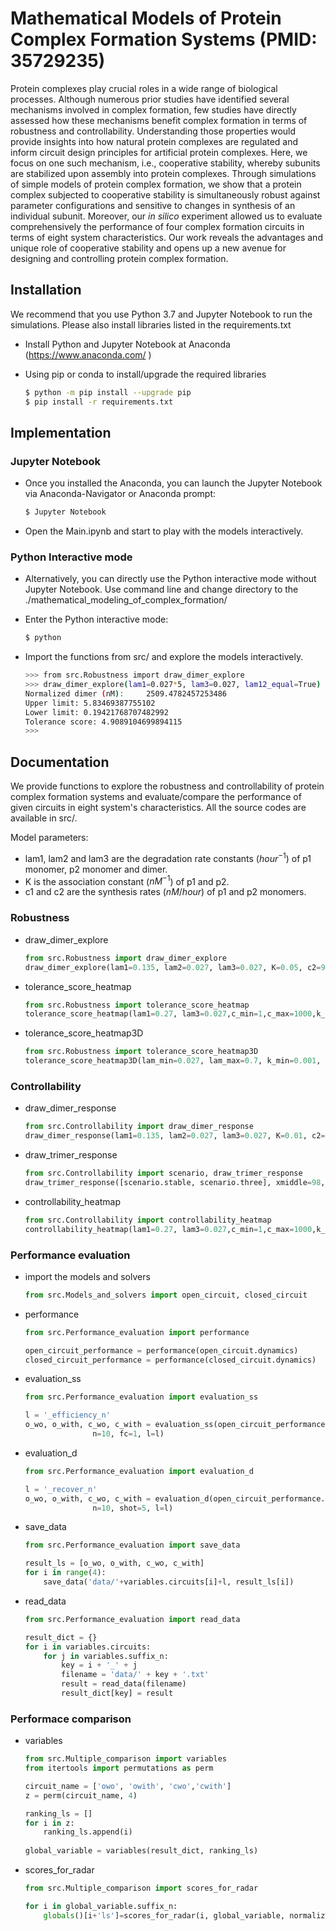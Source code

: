 # Mathematical Models of Protein Complex Formation Systems (PMID: 35729235)

Protein complexes play crucial roles in a wide range of biological processes. Although numerous prior studies have identified several mechanisms involved in complex formation, few studies have directly assessed how these mechanisms benefit complex formation in terms of robustness and controllability. Understanding those properties would provide insights into how natural protein complexes are regulated and inform circuit design principles for artificial protein complexes. Here, we focus on one such mechanism, i.e., cooperative stability, whereby subunits are stabilized upon assembly into protein complexes. Through simulations of simple models of protein complex formation, we show that a protein complex subjected to cooperative stability is simultaneously robust against parameter configurations and sensitive to changes in synthesis of an individual subunit. Moreover, our *in silico* experiment allowed us to evaluate comprehensively the performance of four complex formation circuits in terms of eight system characteristics. Our work reveals the advantages and unique role of cooperative stability and opens up a new avenue for designing and controlling protein complex formation.

## Installation

We recommend that you use Python 3.7 and Jupyter Notebook to run the simulations.  Please also install libraries listed in the requirements.txt 

- Install Python and Jupyter Notebook at Anaconda (https://www.anaconda.com/ )

- Using pip or conda to install/upgrade the required libraries

  ```bash
  $ python -m pip install --upgrade pip
  $ pip install -r requirements.txt
  ```

## Implementation

### Jupyter Notebook

- Once you installed the Anaconda, you can launch the Jupyter Notebook via Anaconda-Navigator or Anaconda prompt:

  ```bash
  $ Jupyter Notebook
  ```

- Open the Main.ipynb and start to play with the models interactively.

### Python Interactive mode

- Alternatively, you can directly use the Python interactive mode without Jupyter Notebook. Use command line and change directory to the ./mathematical_modeling_of_complex_formation/

- Enter the Python interactive mode:

  ```bash
  $ python 
  ```

- Import the functions from src/ and explore the models interactively.

  ```bash
  >>> from src.Robustness import draw_dimer_explore
  >>> draw_dimer_explore(lam1=0.027*5, lam3=0.027, lam12_equal=True)
  Normalized dimer (nM):	 2509.4782457253486
  Upper limit: 5.83469387755102
  Lower limit: 0.19421768707482992
  Tolerance score: 4.9089104699894115
  >>>
  ```

## Documentation 

We provide functions to explore the robustness and controllability of protein complex formation systems and evaluate/compare the performance of given circuits in eight system's characteristics. All the source codes are available in src/.

Model parameters: 

- lam1, lam2 and lam3 are the degradation rate constants ($hour^{-1}$) of p1 monomer, p2 monomer and dimer.
- K is the association constant ($nM^{-1}$) of p1 and p2.
- c1 and c2 are the synthesis rates ($nM/hour$)  of p1 and p2 monomers.

### Robustness

- draw_dimer_explore

  ```python
  from src.Robustness import draw_dimer_explore
  draw_dimer_explore(lam1=0.135, lam2=0.027, lam3=0.027, K=0.05, c2=98, fold=2, lam12_equal=True, normalize=True)
  ```

- tolerance_score_heatmap

  ```python
  from src.Robustness import tolerance_score_heatmap
  tolerance_score_heatmap(lam1=0.27, lam3=0.027,c_min=1,c_max=1000,k_min=0.001,k_max=1,resolution1 = 500, resolution2=500)
  ```

- tolerance_score_heatmap3D

  ```python
  from src.Robustness import tolerance_score_heatmap3D
  tolerance_score_heatmap3D(lam_min=0.027, lam_max=0.7, k_min=0.001, k_max=1, c2=10, offset=0, resolution=100)
  ```

### Controllability

- draw_dimer_response

  ```python
  from src.Controllability import draw_dimer_response
  draw_dimer_response(lam1=0.135, lam2=0.027, lam3=0.027, K=0.01, c2=98, fold=2, lam12_equal=True, normalize=True, compare=True)
  ```

- draw_trimer_response

  ```python
  from src.Controllability import scenario, draw_trimer_response
  draw_trimer_response([scenario.stable, scenario.three], xmiddle=98, who='c3')
  ```

- controllability_heatmap 

  ```python
  from src.Controllability import controllability_heatmap
  controllability_heatmap(lam1=0.27, lam3=0.027,c_min=1,c_max=1000,k_min=0.001,k_max=1,resolution1 = 500, resolution2=500, up=True)
  ```

### Performance evaluation 

- import the models and solvers

  ```python
  from src.Models_and_solvers import open_circuit, closed_circuit
  ```

- performance

  ```python
  from src.Performance_evaluation import performance
  
  open_circuit_performance = performance(open_circuit.dynamics)
  closed_circuit_performance = performance(closed_circuit.dynamics)
  ```

- evaluation_ss

  ```python
  from src.Performance_evaluation import evaluation_ss
  
  l = '_efficiency_n'
  o_wo, o_with, c_wo, c_with = evaluation_ss(open_circuit_performance.efficiency, closed_circuit_performance.efficiency, 
                 n=10, fc=1, l=l)
  ```

- evaluation_d

  ```python
  from src.Performance_evaluation import evaluation_d
  
  l = '_recover_n'
  o_wo, o_with, c_wo, c_with = evaluation_d(open_circuit_performance.recovery_time, closed_circuit_performance.recovery_time, 
                 n=10, shot=5, l=l)
  ```

- save_data

  ```python
  from src.Performance_evaluation import save_data
  
  result_ls = [o_wo, o_with, c_wo, c_with]
  for i in range(4):
      save_data('data/'+variables.circuits[i]+l, result_ls[i])
  ```

- read_data

  ```python
  from src.Performance_evaluation import read_data
  
  result_dict = {}
  for i in variables.circuits:
      for j in variables.suffix_n:
          key = i + '_' + j
          filename = 'data/' + key + '.txt'
          result = read_data(filename)
          result_dict[key] = result
  ```

### Performace comparison 

- variables 

  ```python
  from src.Multiple_comparison import variables
  from itertools import permutations as perm 
  
  circuit_name = ['owo', 'owith', 'cwo','cwith']
  z = perm(circuit_name, 4)
  
  ranking_ls = []
  for i in z:
      ranking_ls.append(i)
      
  global_variable = variables(result_dict, ranking_ls)
  ```

- scores_for_radar

  ```python
  from src.Multiple_comparison import scores_for_radar
  
  for i in global_variable.suffix_n:
      globals()[i+'ls']=scores_for_radar(i, global_variable, normalize=True)
  ```

  







